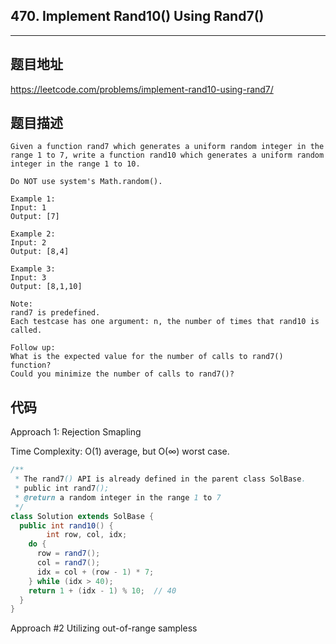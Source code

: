 ## 470. Implement Rand10() Using Rand7()

----
## 题目地址

https://leetcode.com/problems/implement-rand10-using-rand7/

## 题目描述
```
Given a function rand7 which generates a uniform random integer in the range 1 to 7, write a function rand10 which generates a uniform random integer in the range 1 to 10.

Do NOT use system's Math.random().

Example 1:
Input: 1
Output: [7]

Example 2:
Input: 2
Output: [8,4]

Example 3:
Input: 3
Output: [8,1,10]
 
Note:
rand7 is predefined.
Each testcase has one argument: n, the number of times that rand10 is called.
 
Follow up:
What is the expected value for the number of calls to rand7() function?
Could you minimize the number of calls to rand7()?
```

## 代码

Approach 1: Rejection Smapling

Time Complexity: O(1) average, but O(∞) worst case.

```java
/**
 * The rand7() API is already defined in the parent class SolBase.
 * public int rand7();
 * @return a random integer in the range 1 to 7
 */
class Solution extends SolBase {
  public int rand10() {
		int row, col, idx;
    do {
      row = rand7();
      col = rand7();
      idx = col + (row - 1) * 7;
    } while (idx > 40);
    return 1 + (idx - 1) % 10;  // 40
  }
}
```

Approach #2 Utilizing out-of-range sampless









